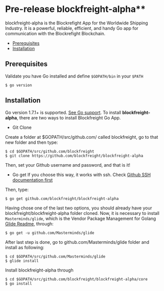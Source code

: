 # Pre-release blockfreight-alpha**

blockfreight-alpha is the Blockrefight App for the Worldwide Shipping Industry. It is a powerful, reliable, efficient, and handy Go app for communication with the Blockrefight Blockchain.

- [Prerequisites](#prerequsites)
- [Installation](#installation)

## Prerequisites

Validate you have Go installed and define `$GOPATH/bin` in your `$PATH`

```
$ go version
```
## Installation

Go version 1.7.1+ is supported. [See Go support](http://golang.org/doc/install.html).
To install **blockfreight-alpha**, there are two ways to install Blockfreight Go App.

- Git Clone

Create a folder at $GOPATH/src/github.com/ called blockfreight, go to that new folder and then type:
```
$ cd $GOPATH/src/github.com/blockfreight
$ git clone https://github.com/blockfreight/blockfreight-alpha
```
Then, set your Github username and password, and that is it!

- Go get
If you choose this way, it works with ssh. Check [Github SSH documentation first](https://help.github.com/articles/connecting-to-github-with-ssh/)

Then, type:
```
$ go get github.com/blockfreight/blockfreight-alpha
```

Having chose one of the last two options, you should already have your blockfreight/blockfreight-alpha folder cloned.
Now, it is necessary to install `Masterminds/glide`, which is the Vendor Package Management for Golang [Glide Readme](https://github.com/Masterminds/glide), through:
```
$ go get -u github.com/Masterminds/glide
```

After last step is done, go to github.com/Masterminds/glide folder and install as following:
```
$ cd $GOPATH/src/github.com/Masterminds/glide
$ glide install
```

Install blockfreight-alpha through
```
$ cd $GOPATH/src/github.com/blockfreight/blockfreight-alpha/core
$ go install
```